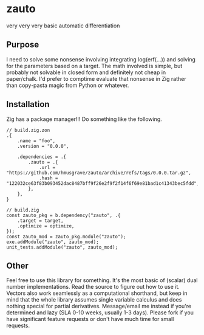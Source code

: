 # zauto

very very very basic automatic differentiation

## Purpose

I need to solve some nonsense involving integrating log(erf(...)) and solving for the parameters based on a target. The math involved is simple, but probably not solvable in closed form and definitely not cheap in paper/chalk. I'd prefer to comptime evaluate that nonsense in Zig rather than copy-pasta magic from Python or whatever.

## Installation

Zig has a package manager!!! Do something like the following.

```zig
// build.zig.zon
.{
    .name = "foo",
    .version = "0.0.0",

    .dependencies = .{
        .zauto = .{
            .url = "https://github.com/hmusgrave/zauto/archive/refs/tags/0.0.0.tar.gz",
            .hash = "122032ce63f83b093452dac8487bff9f26e2f9f2f14f6f69e81bad1c41343bec5fdd",
        },
    },
}
```

```zig
// build.zig
const zauto_pkg = b.dependency("zauto", .{
    .target = target,
    .optimize = optimize,
});
const zauto_mod = zauto_pkg.module("zauto");
exe.addModule("zauto", zauto_mod);
unit_tests.addModule("zauto", zauto_mod);
```

## Other

Feel free to use this library for something. It's the most basic of (scalar) dual number implementations. Read the source to figure out how to use it. Vectors also work seamlessly as a computational shorthand, but keep in mind that the whole library assumes single variable calculus and does nothing special for partial derivatives. Message/email me instead if you're determined and lazy (SLA 0-10 weeks, usually 1-3 days). Please fork if you have significant feature requests or don't have much time for small requests.
